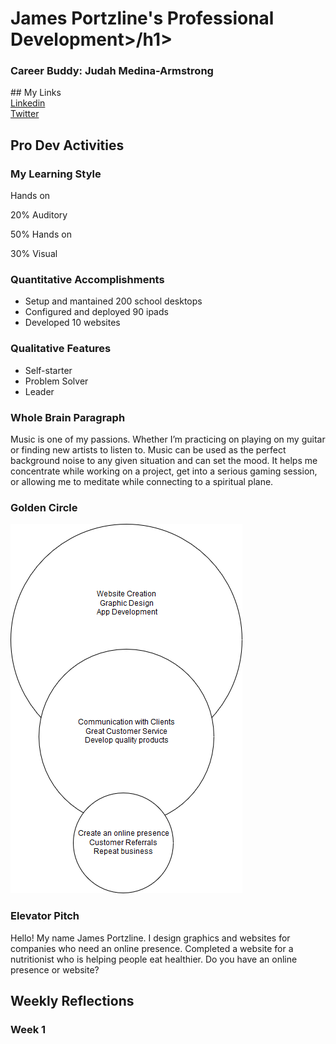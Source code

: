 <h1>James Portzline's Professional Development>/h1>
<h3>Career Buddy: Judah Medina-Armstrong</h3>
## My Links<br>
<a href="https://www.linkedin.com/in/jamesportzline"/>Linkedin</a>
<br>
<a href="https://twitter.com/JamesPortzline?lang=en"/>Twitter</a>

## Pro Dev Activities

### My Learning Style

Hands on

20% Auditory

50% Hands on

30% Visual

### Quantitative Accomplishments
* Setup and mantained 200 school desktops
* Configured and deployed 90 ipads
* Developed 10 websites
 
### Qualitative Features
* Self-starter
* Problem Solver
* Leader

### Whole Brain Paragraph
Music is one of my passions. Whether I’m practicing on playing on my guitar or finding new artists to listen to. Music can be used as the perfect background noise to any given situation and can set the mood. It helps me concentrate while working on a project, get into a serious gaming session, or allowing me to meditate while connecting to a spiritual plane.

### Golden Circle
<img src="Circles.png"/>
       
### Elevator Pitch
Hello! My name James Portzline. I design graphics and websites for companies who need an online presence. Completed a website for a nutritionist who is helping people eat healthier. Do you have an online presence or website? 

## Weekly Reflections

### Week 1
